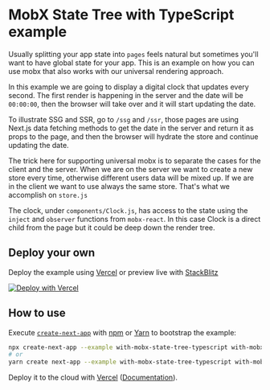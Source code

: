 # MobX State Tree with TypeScript example

Usually splitting your app state into `pages` feels natural but sometimes you'll want to have global state for your app. This is an example on how you can use mobx that also works with our universal rendering approach.

In this example we are going to display a digital clock that updates every second. The first render is happening in the server and the date will be `00:00:00`, then the browser will take over and it will start updating the date.

To illustrate SSG and SSR, go to `/ssg` and `/ssr`, those pages are using Next.js data fetching methods to get the date in the server and return it as props to the page, and then the browser will hydrate the store and continue updating the date.

The trick here for supporting universal mobx is to separate the cases for the client and the server. When we are on the server we want to create a new store every time, otherwise different users data will be mixed up. If we are in the client we want to use always the same store. That's what we accomplish on `store.js`

The clock, under `components/Clock.js`, has access to the state using the `inject` and `observer` functions from `mobx-react`. In this case Clock is a direct child from the page but it could be deep down the render tree.

## Deploy your own

Deploy the example using [Vercel](https://vercel.com?utm_source=github&utm_medium=readme&utm_campaign=next-example) or preview live with [StackBlitz](https://stackblitz.com/github/vercel/next.js/tree/canary/examples/with-mobx-state-tree-typescript)

[![Deploy with Vercel](https://vercel.com/button)](https://vercel.com/new/git/external?repository-url=https://github.com/vercel/next.js/tree/canary/examples/with-mobx-state-tree-typescript&project-name=with-mobx-state-tree-typescript&repository-name=with-mobx-state-tree-typescript)

## How to use

Execute [`create-next-app`](https://github.com/vercel/next.js/tree/canary/packages/create-next-app) with [npm](https://docs.npmjs.com/cli/init) or [Yarn](https://yarnpkg.com/lang/en/docs/cli/create/) to bootstrap the example:

```bash
npx create-next-app --example with-mobx-state-tree-typescript with-mobx-state-tree-typescript-app
# or
yarn create next-app --example with-mobx-state-tree-typescript with-mobx-state-tree-typescript-app
```

Deploy it to the cloud with [Vercel](https://vercel.com/new?utm_source=github&utm_medium=readme&utm_campaign=next-example) ([Documentation](https://nextjs.org/docs/deployment)).
